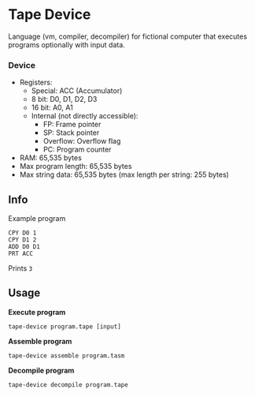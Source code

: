 # Tape Device

Language (vm, compiler, decompiler) for fictional computer that executes programs optionally with input data.

### Device

- Registers: 
  - Special: ACC (Accumulator)
  - 8 bit: D0, D1, D2, D3
  - 16 bit: A0, A1
  - Internal (not directly accessible):
    - FP: Frame pointer
    - SP: Stack pointer
    - Overflow: Overflow flag
    - PC: Program counter
- RAM: 65,535 bytes
- Max program length: 65,535 bytes
- Max string data: 65,535 bytes (max length per string: 255 bytes)

## Info

Example program
```
CPY D0 1
CPY D1 2
ADD D0 D1
PRT ACC
```

Prints `3`

## Usage

**Execute program**
```
tape-device program.tape [input]
```

**Assemble program**
```
tape-device assemble program.tasm
```

**Decompile program**
```
tape-device decompile program.tape
```
